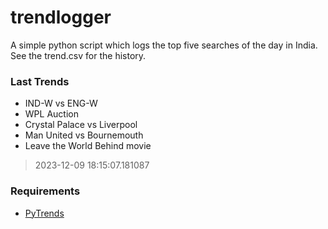 # trendlogger
A simple python script which logs the top five searches of the day in India.<br>See the trend.csv for the history.<br>

<!-- Last Trends -->
### Last Trends
* IND-W vs ENG-W
* WPL Auction
* Crystal Palace vs Liverpool
* Man United vs Bournemouth
* Leave the World Behind movie
> 2023-12-09 18:15:07.181087

<!-- Requirements -->
### Requirements
* [PyTrends](https://github.com/dreyco676/pytrends)
